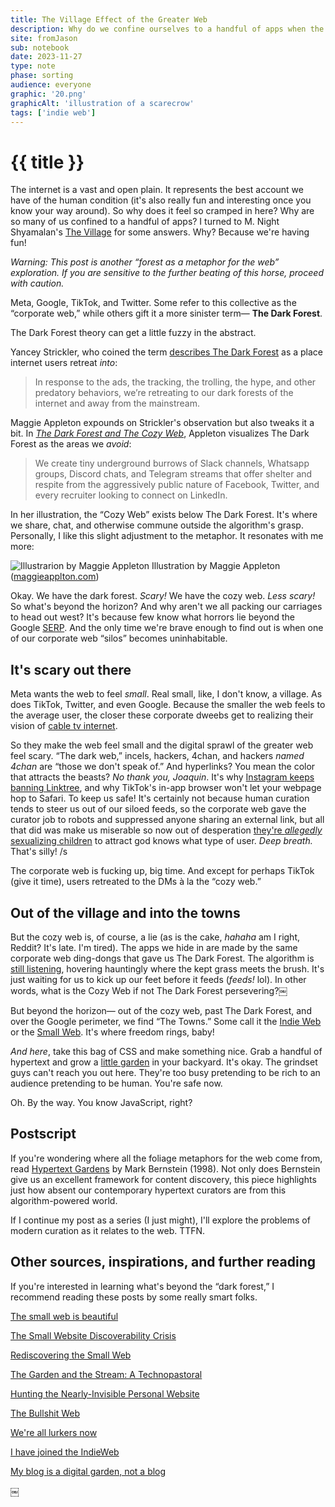 ```yaml
---
title: The Village Effect of the Greater Web
description: Why do we confine ourselves to a handful of apps when the web is so gigantic?
site: fromJason
sub: notebook
date: 2023-11-27
type: note
phase: sorting
audience: everyone
graphic: '20.png'
graphicAlt: 'illustration of a scarecrow'
tags: ['indie web']
---
```

# {{ title }}

The internet is a vast and open plain. It represents the best account we have of the human condition (it's also really fun and interesting once you know your way around). So why does it feel so cramped in here? Why are so many of us confined to a handful of apps? I turned to M. Night Shyamalan's [The Village](https://en.wikipedia.org/wiki/The_Village_(2004_film)) for some answers. Why? Because we're having fun!

*Warning: This post is another “forest as a metaphor for the web” exploration. If you are sensitive to the further beating of this horse, proceed with caution.*

Meta, Google, TikTok, and Twitter. Some refer to this collective as the “corporate web,” while others gift it a more sinister term— **The Dark Forest**.

The Dark Forest theory can get a little fuzzy in the abstract. 

Yancey Strickler, who coined the term [describes The Dark Forest](https://onezero.medium.com/the-dark-forest-theory-of-the-internet-7dc3e68a7cb1) as a place internet users retreat *into*:

> In response to the ads, the tracking, the trolling, the hype, and other predatory behaviors, we’re retreating to our dark forests of the internet and away from the mainstream.

Maggie Appleton expounds on Strickler's observation but also tweaks it a bit. In *[The Dark Forest and The Cozy Web](https://maggieappleton.com/cozy-web)*, Appleton visualizes The Dark Forest as the areas we *avoid*:

> We create tiny underground burrows of Slack channels, Whatsapp groups, Discord chats, and Telegram streams that offer shelter and respite from the aggressively public nature of Facebook, Twitter, and every recruiter looking to connect on LinkedIn.

In her illustration, the “Cozy Web” exists below The Dark Forest. It's where we share, chat, and otherwise commune outside the algorithm's grasp. Personally, I like this slight adjustment to the metaphor. It resonates with me more:

![Illustrarion by Maggie Appleton](https://res.cloudinary.com/dg3gyk0gu/image/upload/c_scale,w_960/v1589323597/maggieappleton.com/notes/cozyweb-tw.png)
Illustration by Maggie Appleton ([maggieapplton.com](https://maggieappleton.com/))

Okay. We have the dark forest. *Scary!* We have the cozy web. *Less scary!* So what's beyond the horizon? And why aren't we all packing our carriages to head out west? It's because few know what horrors lie beyond the Google [SERP](https://en.wikipedia.org/wiki/Search_engine_results_page). And the only time we're brave enough to find out is when one of our corporate web “silos” becomes uninhabitable. 

## It's scary out there

Meta wants the web to feel *small*. Real small, like, I don't know, a village. As does TikTok, Twitter, and even Google. Because the smaller the web feels to the average user, the closer these corporate dweebs get to realizing their vision of [cable tv internet](https://blog.elatable.com/2006/02/creators-synthesizers-and-consumers.html). 

So they make the web feel small and the digital sprawl of the greater web feel scary. “The dark web,” incels, hackers, 4chan, and hackers *named 4chan* are “those we don't speak of.” And hyperlinks? You mean the color that attracts the beasts? *No thank you, Joaquin*. It's why [Instagram keeps banning Linktree](https://twitter.com/Linktree_/status/1240063994120921089), and why TikTok's in-app browser won't let your webpage hop to Safari. To keep us safe! It's certainly not because human curation tends to steer us out of our siloed feeds, so the corporate web gave the curator job to robots and suppressed anyone sharing an external link, but all that did was make us miserable so now out of desperation [they're *allegedly* sexualizing children](https://www.wsj.com/tech/meta-instagram-video-algorithm-children-adult-sexual-content-72874155) to attract god knows what type of user. *Deep breath.* That's silly! /s

The corporate web is fucking up, big time. And except for perhaps TikTok (give it time), users retreated to the DMs à la the “cozy web.”

## Out of the village and into the towns

But the cozy web is, of course, a lie (as is the cake, *hahaha* am I right, Reddit? It's late. I'm tired). The apps we hide in are made by the same corporate web ding-dongs that gave us The Dark Forest. The algorithm is [still listening](https://fromjason.xyz/p/notebook/mind-if-i-search-your-car/), hovering hauntingly where the kept grass meets the brush. It's just waiting for us to kick up our feet before it feeds (*feeds!* lol). In other words, what is the Cozy Web if not The Dark Forest persevering?￼ 

But beyond the horizon— out of the cozy web, past The Dark Forest, and over the Google perimeter, we find “The Towns.” Some call it the [Indie Web](https://indieweb.org/principles) or the [Small Web](https://benhoyt.com/writings/the-small-web-is-beautiful/). It's where freedom rings, baby! 

*And here*, take this bag of CSS and make something nice. Grab a handful of hypertext and grow a [little garden](https://maggieappleton.com/garden-history) in your backyard. It's okay. The grindset guys can't reach you out here. They're too busy pretending to be rich to an audience pretending to be human. You're safe now. 

Oh. By the way. You know JavaScript, right?

## Postscript 

If you're wondering where all the foliage metaphors for the web come from, read [Hypertext Gardens](http://www.eastgate.com/garden/Enter.html) by Mark Bernstein (1998). Not only does Bernstein give us an excellent framework for content discovery, this piece highlights just how absent our contemporary hypertext curators are from this algorithm-powered world. 

If I continue my post as a series (I just might), I'll explore the problems of modern curation as it relates to the web. TTFN. 

## Other sources, inspirations, and further reading

If you're interested in learning what's beyond the “dark forest,” I recommend reading these posts by some really smart folks. 

[The small web is beautiful](https://benhoyt.com/writings/the-small-web-is-beautiful/)

[The Small Website Discoverability Crisis](https://www.marginalia.nu/log/19-website-discoverability-crisis/)

[Rediscovering the Small Web](https://neustadt.fr/essays/the-small-web/)

[The Garden and the Stream: A Technopastoral](https://hapgood.us/2015/10/17/the-garden-and-the-stream-a-technopastoral/)

[Hunting the Nearly-Invisible Personal Website](https://cheapskatesguide.org/articles/personal-website-hunting.html)

[The Bullshit Web](https://pxlnv.com/blog/bullshit-web/)

[We're all lurkers now](https://embedded.substack.com/p/were-all-lurkers-now)

[I have joined the IndieWeb](https://blog.rubenwardy.com/2023/10/10/hello-indieweb/)

[My blog is a digital garden, not a blog](https://joelhooks.com/digital-garden/)

￼